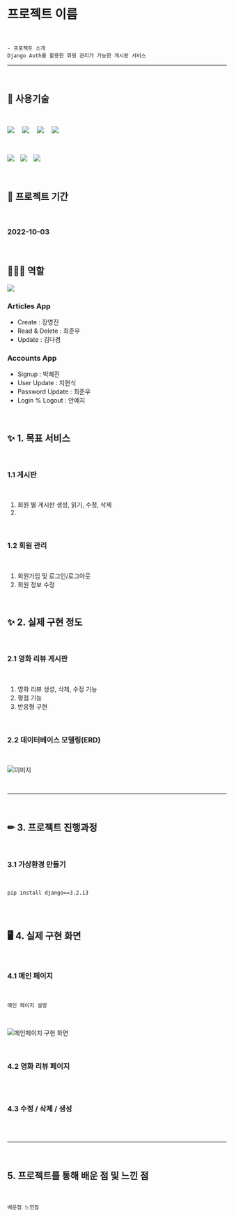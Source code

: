 # 프로젝트 이름
<br>

    - 프로젝트 소개
    Django Auth를 활용한 회원 관리가 가능한 게시판 서비스

<hr>
<br>

## 🧰 사용기술

<br>

<img src="https://img.shields.io/badge/Django-092E20?style=flat-square&logo=Django&logoColor=ffffff"/> 　<img src="https://img.shields.io/badge/Python-3776AB?style=flat-square&logo=Python&logoColor=ffffff"/> 　<img src="https://img.shields.io/badge/HTML5-E34F26?style=flat-square&logo=HTML5&logoColor=ffffff"/> 　<img src="https://img.shields.io/badge/SQLite-003B57?style=flat-square&logo=SQLite&logoColor=ffffff"/>

<br>

<img src="https://img.shields.io/badge/Visual Studio Code-007ACC?style=flat-square&logo=Visual Studio Code&logoColor=ffffff"/>　<img src="https://img.shields.io/badge/Git-F05032?style=flat-square&logo=Git&logoColor=ffffff"/>　<img src="https://img.shields.io/badge/GitHub-181717?style=flat-square&logo=GitHub&logoColor=ffffff"/>

<br>

## 📅 프로젝트 기간

<br>

### 2022-10-03

<br>

## 👩🏻‍💻 역할

<a href="https://github.com/jelly12paw/TwoTwo_PJT/graphs/contributors">
  <img src="https://contrib.rocks/image?repo=jelly12paw/TwoTwo_PJT" />
</a>

### Articles App
- Create : 장영진
- Read & Delete : 최준우
- Update : 김다겸

### Accounts App
- Signup : 박혜진
- User Update : 지현식
- Password Update : 최준우
- Login % Logout : 안예지


<br>

## ✨ 1. 목표 서비스
<br>

### 1.1 게시판

<br>

1. 회원 별 게시판 생성, 읽기, 수정, 삭제
2. 

<br>

### 1.2 회원 관리

<br>

1. 회원가입 및 로그인/로그아웃
2. 회원 정보 수정

<br>

## ✨ 2. 실제 구현 정도
<br>

### 2.1 영화 리뷰 게시판

<br>

1. 영화 리뷰 생성, 삭제, 수정 기능
2. 평점 기능
3. 반응형 구현

<br>

### 2.2 데이터베이스 모델링(ERD)

<br>

![이미지](url)

<br>

<hr>
<br>

## ✏ 3. 프로젝트 진행과정

<br>

### 3.1 가상환경 만들기
<br>

```bash
pip install django==3.2.13
```

```python

```

<br>

## 🖥 4. 실제 구현 화면

<br>

### 4.1 메인 페이지

<br>

    
    메인 페이지 설명

<br>

![메인페이지 구현 화면](url)

<br>

### 4.2 영화 리뷰 페이지

<br>



<br>

### 4.3 수정 / 삭제 / 생성

<br>



<br>

<hr>
<br>

## 5. 프로젝트를 통해 배운 점 및 느낀 점

<br>

    배운점 느낀점

<br>